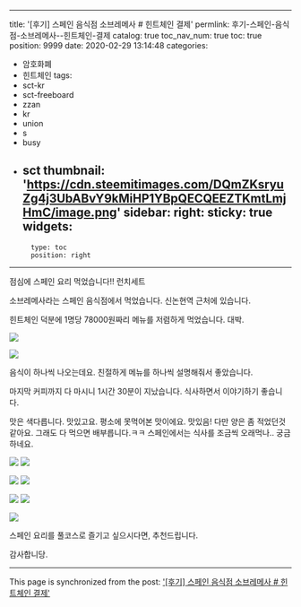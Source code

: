 
---
title: '[후기] 스페인 음식점 소브레메사 # 힌트체인 결제'
permlink: 후기-스페인-음식점-소브레메사--힌트체인-결제
catalog: true
toc_nav_num: true
toc: true
position: 9999
date: 2020-02-29 13:14:48
categories:
- 암호화폐
- 힌트체인
tags:
- sct-kr
- sct-freeboard
- zzan
- kr
- union
- s
- busy
- sct
thumbnail: 'https://cdn.steemitimages.com/DQmZKsryuZg4j3UbABvY9kMiHP1YBpQECQEEZTKmtLmjHmC/image.png'
sidebar:
    right:
        sticky: true
widgets:
    -
        type: toc
        position: right
---


점심에 스페인 요리 먹었습니다!! 런치세트

소브레메사라는 스페인 음식점에서 먹었습니다. 신논현역 근처에 있습니다.

힌트체인 덕분에 1명당 78000원짜리 메뉴를 저렴하게 먹었습니다. 대박. 

![](https://cdn.steemitimages.com/DQmZKsryuZg4j3UbABvY9kMiHP1YBpQECQEEZTKmtLmjHmC/image.png)

![](https://cdn.steemitimages.com/DQmYb4XV7BQGgwvrDck9wVJvVxfSkmyRdQ2iK4nyBHEK4kJ/image.png)

음식이 하나씩 나오는데요. 친절하게  메뉴를 하나씩 설명해줘서 좋았습니다.

마지막 커피까지 다 마시니 1시간 30분이 지났습니다. 식사하면서 이야기하기 좋습니다.

맛은 색다릅니다. 맛있고요. 평소에 못먹어본 맛이에요. 맛있음!
다만 양은 좀 적었던것 같아요. 그래도 다 먹으면 배부릅니다.ㅋㅋ 
스페인에서는 식사를 조금씩 오래먹나.. 궁금하네요.

![](https://steemitimages.com/300x0/https://cdn.steemitimages.com/DQmWuZLWsNXSvqL6ZqiHfHydq1Tk6RzBwmg8N9ZbDpxPXGb/image.png) ![](https://steemitimages.com/300x0/https://cdn.steemitimages.com/DQmbgU4CLd8My7eBax64R4CYEVUGT7ERKEhn6pPSnjijJZq/image.png)

![](https://steemitimages.com/300x0/https://cdn.steemitimages.com/DQme59YztYnQQG6Uy3QbmnRibRGDfeundk8LBrTPhLw4cLn/image.png) ![](https://steemitimages.com/300x0/https://cdn.steemitimages.com/DQmZvkbX8j4eGPP8Fcis5PVCvd4jG9YqJFcGxi7XqvHSTZ8/image.png)

![](https://steemitimages.com/300x0/https://cdn.steemitimages.com/DQmaxLrkfXAqSduJjhXRK3cbB7TzcCj3LvrNfcFMCP8ZM2B/image.png) ![](https://steemitimages.com/300x0/https://cdn.steemitimages.com/DQmbhFqcaAj6FjZjd2ft8nr87SdyfGSEYS9b29jbAKfDL5g/image.png)

![](https://steemitimages.com/300x0/https://cdn.steemitimages.com/DQmQAooxsve1BJiLoCZjQw18G9Re6NEc1hfSqyaypRvp3jp/image.png)

스페인 요리를 풀코스로 즐기고 싶으시다면, 추천드립니다.

감사합니당.

- - -

This page is synchronized from the post: ['[후기] 스페인 음식점 소브레메사 # 힌트체인 결제'](https://steempeak.com/@jacobyu/2hsmip)

